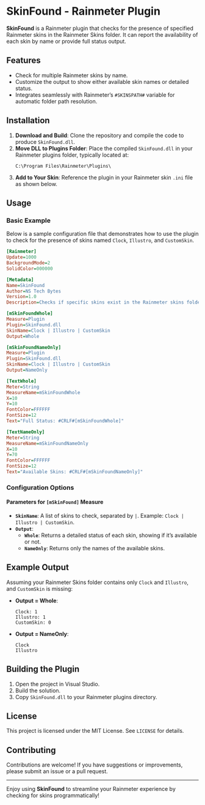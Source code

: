 
# SkinFound - Rainmeter Plugin

**SkinFound** is a Rainmeter plugin that checks for the presence of specified Rainmeter skins in the Rainmeter Skins folder. It can report the availability of each skin by name or provide full status output.

## Features

- Check for multiple Rainmeter skins by name.
- Customize the output to show either available skin names or detailed status.
- Integrates seamlessly with Rainmeter’s `#SKINSPATH#` variable for automatic folder path resolution.

## Installation

1. **Download and Build**: Clone the repository and compile the code to produce `SkinFound.dll`.
2. **Move DLL to Plugins Folder**: Place the compiled `SkinFound.dll` in your Rainmeter plugins folder, typically located at:
   ```
   C:\Program Files\Rainmeter\Plugins\
   ```
3. **Add to Your Skin**: Reference the plugin in your Rainmeter skin `.ini` file as shown below.

## Usage

### Basic Example

Below is a sample configuration file that demonstrates how to use the plugin to check for the presence of skins named `Clock`, `Illustro`, and `CustomSkin`.

```ini
[Rainmeter]
Update=1000
BackgroundMode=2
SolidColor=000000

[Metadata]
Name=SkinFound
Author=NS Tech Bytes
Version=1.0
Description=Checks if specific skins exist in the Rainmeter skins folder using the SkinFound plugin.

[mSkinFoundWhole]
Measure=Plugin
Plugin=SkinFound.dll
SkinName=Clock | Illustro | CustomSkin
Output=Whole

[mSkinFoundNameOnly]
Measure=Plugin
Plugin=SkinFound.dll
SkinName=Clock | Illustro | CustomSkin
Output=NameOnly

[TextWhole]
Meter=String
MeasureName=mSkinFoundWhole
X=10
Y=10
FontColor=FFFFFF
FontSize=12
Text="Full Status: #CRLF#[mSkinFoundWhole]"

[TextNameOnly]
Meter=String
MeasureName=mSkinFoundNameOnly
X=10
Y=70
FontColor=FFFFFF
FontSize=12
Text="Available Skins: #CRLF#[mSkinFoundNameOnly]"
```

### Configuration Options

#### Parameters for `[mSkinFound]` Measure

- **`SkinName`**: A list of skins to check, separated by `|`. Example: `Clock | Illustro | CustomSkin`.
- **`Output`**: 
  - **`Whole`**: Returns a detailed status of each skin, showing if it’s available or not.
  - **`NameOnly`**: Returns only the names of the available skins.

## Example Output

Assuming your Rainmeter Skins folder contains only `Clock` and `Illustro`, and `CustomSkin` is missing:

- **Output = Whole**:
  ```
  Clock: 1
  Illustro: 1
  CustomSkin: 0
  ```

- **Output = NameOnly**:
  ```
  Clock
  Illustro
  ```

## Building the Plugin

1. Open the project in Visual Studio.
2. Build the solution.
3. Copy `SkinFound.dll` to your Rainmeter plugins directory.

## License

This project is licensed under the MIT License. See `LICENSE` for details.

## Contributing

Contributions are welcome! If you have suggestions or improvements, please submit an issue or a pull request.

---

Enjoy using **SkinFound** to streamline your Rainmeter experience by checking for skins programmatically!
